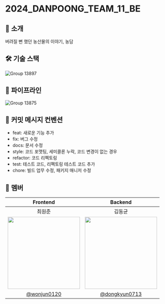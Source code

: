 # 2024_DANPOONG_TEAM_11_BE

## 🔔 소개
버려질 뻔 했던
농산물의 이야기, 농담

## 🛠 기술 스택
![Group 13897](https://github.com/user-attachments/assets/72503089-72ce-463d-9690-2d29b8cb7ec1)

## 🔁 파이프라인
![Group 13875](https://github.com/user-attachments/assets/6eabc2c4-0e1a-47cd-9ba5-15a24f62b627)

## 📄 커밋 메시지 컨벤션

- feat: 새로운 기능 추가
- fix: 버그 수정
- docs: 문서 수정
- style: 코드 포맷팅, 세미콜론 누락, 코드 변경이 없는 경우
- refactor: 코드 리펙토링
- test: 테스트 코드, 리펙토링 테스트 코드 추가
- chore: 빌드 업무 수정, 패키지 매니저 수정

## 👏 멤버

<table>
<thead>
  <tr>
    <th>Frontend</th>
    <th>Backend</th>
  </tr>
</thead>
<tbody>
  <tr>
    <td align="center">최원준</td>
    <td align="center">김동균</td>
  </tr>
  <tr>
    <td>
      <a href="https://github.com/wonjun0120">
        <img src="https://github.com/wonjun0120.png" style="width:230px"/>
      </a>
    </td>
    <td>
      <a href="https://github.com/dongkyun0713">
        <img src="https://github.com/dongkyun0713.png" style="width:230px"/>
      </a>
    </td>
  </tr>
  <tr>
    <td align="center"><a href="https://github.com/wonjun0120">@wonjun0120</a></td>
    <td align="center"><a href="https://github.com/dongkyun0713">@dongkyun0713</a></td>
  </tr>
</tbody>
</table>
